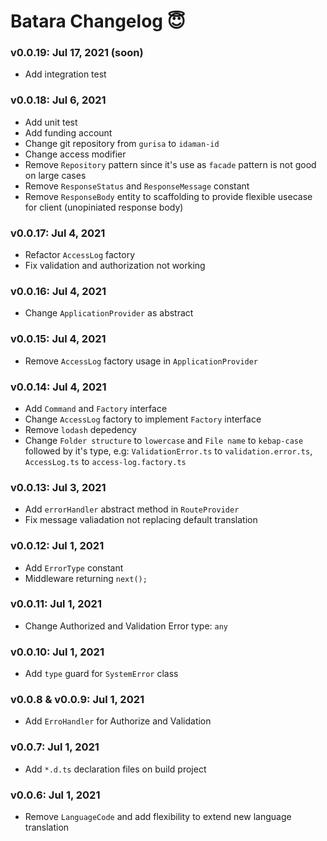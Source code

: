 # Batara Changelog 😇

### v0.0.19: Jul 17, 2021 (soon)
 * Add integration test

### v0.0.18: Jul 6, 2021
 * Add unit test
 * Add funding account
 * Change git repository from `gurisa` to `idaman-id`
 * Change access modifier
 * Remove `Repository` pattern since it's use as `facade` pattern is not good on large cases
 * Remove `ResponseStatus` and `ResponseMessage` constant
 * Remove `ResponseBody` entity to scaffolding to provide flexible usecase for client (unopiniated response body)

### v0.0.17: Jul 4, 2021
 * Refactor `AccessLog` factory
 * Fix validation and authorization not working

### v0.0.16: Jul 4, 2021
 * Change `ApplicationProvider` as abstract

### v0.0.15: Jul 4, 2021
 * Remove `AccessLog` factory usage in `ApplicationProvider`

### v0.0.14: Jul 4, 2021
 * Add `Command` and `Factory` interface
 * Change `AccessLog` factory to implement `Factory` interface
 * Remove `lodash` depedency
 * Change `Folder structure` to `lowercase` and `File name` to `kebap-case` followed by it's type, e.g: `ValidationError.ts` to `validation.error.ts`, `AccessLog.ts` to `access-log.factory.ts`

### v0.0.13: Jul 3, 2021
 * Add `errorHandler` abstract method in `RouteProvider`
 * Fix message valiadation not replacing default translation

### v0.0.12: Jul 1, 2021
 * Add `ErrorType` constant
 * Middleware returning `next();`

### v0.0.11: Jul 1, 2021
 * Change Authorized and Validation Error type: `any`

### v0.0.10: Jul 1, 2021
 * Add `type` guard for `SystemError` class

### v0.0.8 & v0.0.9: Jul 1, 2021
 * Add `ErroHandler` for Authorize and Validation

### v0.0.7: Jul 1, 2021
 * Add `*.d.ts` declaration files on build project
 
### v0.0.6: Jul 1, 2021
 * Remove `LanguageCode` and add flexibility to extend new language translation
 